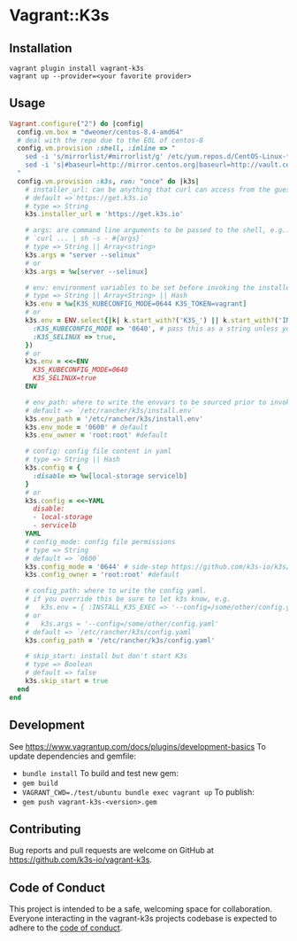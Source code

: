 # Vagrant::K3s

## Installation

```shell
vagrant plugin install vagrant-k3s
vagrant up --provider=<your favorite provider>
```

## Usage

```ruby
Vagrant.configure("2") do |config|
  config.vm.box = "dweomer/centos-8.4-amd64"
  # deal with the repo due to the EOL of centos-8
  config.vm.provision :shell, :inline => "
    sed -i 's/mirrorlist/#mirrorlist/g' /etc/yum.repos.d/CentOS-Linux-*
    sed -i 's|#baseurl=http://mirror.centos.org|baseurl=http://vault.centos.org|g' /etc/yum.repos.d/CentOS-Linux-*
  "
  config.vm.provision :k3s, run: "once" do |k3s|
    # installer_url: can be anything that curl can access from the guest
    # default =>`https://get.k3s.io`
    # type => String
    k3s.installer_url = 'https://get.k3s.io'

    # args: are command line arguments to be passed to the shell, e.g.:
    # `curl ... | sh -s - #{args}`
    # type => String || Array<string>
    k3s.args = "server --selinux"
    # or
    k3s.args = %w[server --selinux]

    # env: environment variables to be set before invoking the installer script
    # type => String || Array<String> || Hash
    k3s.env = %w[K3S_KUBECONFIG_MODE=0644 K3S_TOKEN=vagrant]
    # or
    k3s.env = ENV.select{|k| k.start_with?('K3S_') || k.start_with?('INSTALL_K3S_')}.merge({
      :K3S_KUBECONFIG_MODE => '0640', # pass this as a string unless you like weird results in your guest ...
      :K3S_SELINUX => true,
    })
    # or
    k3s.env = <<~ENV
      K3S_KUBECONFIG_MODE=0640
      K3S_SELINUX=true
    ENV

    # env_path: where to write the envvars to be sourced prior to invoking the installer script
    # default => `/etc/rancher/k3s/install.env`
    k3s.env_path = '/etc/rancher/k3s/install.env'
    k3s.env_mode = '0600' # default
    k3s.env_owner = 'root:root' #default

    # config: config file content in yaml
    # type => String || Hash
    k3s.config = {
      :disable => %w[local-storage servicelb]
    }
    # or
    k3s.config = <<~YAML
      disable:
      - local-storage
      - servicelb
    YAML
    # config_mode: config file permissions
    # type => String
    # default => `0600`
    k3s.config_mode = '0644' # side-step https://github.com/k3s-io/k3s/issues/4321
    k3s.config_owner = 'root:root' #default

    # config_path: where to write the config yaml.
    # if you override this be sure to let k3s know, e.g.
    #   k3s.env = { :INSTALL_K3S_EXEC => '--config=/some/other/config.yaml' }
    # or
    #   k3s.args = '--config=/some/other/config.yaml'
    # default => `/etc/rancher/k3s/config.yaml`
    k3s.config_path = '/etc/rancher/k3s/config.yaml'

    # skip_start: install but don't start K3s
    # type => Boolean
    # default => false
    k3s.skip_start = true
  end
end

```
## Development

See https://www.vagrantup.com/docs/plugins/development-basics
To update dependencies and gemfile:
- `bundle install`
To build and test new gem:
- `gem build`
- `VAGRANT_CWD=./test/ubuntu bundle exec vagrant up`
To publish:
- `gem push vagrant-k3s-<version>.gem`
## Contributing

Bug reports and pull requests are welcome on GitHub at https://github.com/k3s-io/vagrant-k3s.

## Code of Conduct

This project is intended to be a safe, welcoming space for collaboration. Everyone interacting in the vagrant-k3s projects codebase is expected to adhere to the [code of conduct](CODE_OF_CONDUCT.md).
